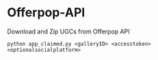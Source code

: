 # Offerpop-API
Download and Zip UGCs from Offerpop API

`python app_claimed.py <galleryID> <accesstoken> <optionalsocialplatform>`


